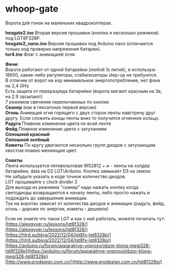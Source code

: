# whoop-gate  
Ворота для гонок на маленьких квадрокоптерах.  

**hexgate2.ino** Вторая версия прошивки (кнопка и несколько режимов) под LGT8F328P.  
**hexgate2_nano.ino** Версия прошивки под Arduino nano (отличается только код проверки напряжения батареи).  
**tor4.ino** Флаг с анимацией огня.  

**Фичи:**  
Ворота работают от одной батарейки (любой 1s литий), я использую 18650, какие-либо регуляторы, стабилизаторы step-up не требуются.  
В отличии от ворот на esp минимальное энергопотребление, нет фона на 2,4 GHz  
Есть защита от переразряда батарейки (ворота мигают красным на 3в, на 2.9 засыпают)   
7 режимов свечения перелючаемых по кнопке:  
**Сканер** (как в гексагонах первой версии)   
**Огонь** Анимация огня горящего с двух сторон ленты навстречу друг другу. Если сложить концы ленты вниз то получится огненное кольцо.   
**Радуга** Плавное изменение цвета по всей ленте  
**Фейд** Плавное изменение цвета с затуханием  
**Сплошной красный**  
**Сплошной зелёный**  
**Кометы** По кругу двигаются несколько групп диодов с затухающим хвостом плавно меняющие цвет.  

**Советы**  
Лента используется пятивольтовая WS2812 + и - ленты на холдер батарейки, data на D2 LGT\Arduino. Кнопка замыкает D3 на землю  
Не забудьте указать в коде точное количество диодов.  
LGT прошивайте с clock divider 2  
Для выхода из режимма "сканер" надо нажать кнопку когда светодиоды возвращаются к началу ленты, либо просто нажать и подождать до завершения анимации.  
Ток на воротах зависит от количества диодов и анимации (радуга, фейд, огонь - дороже по энергии, кометы - дешевле)  

Если не знаете что такое LGT и как с ней работать, можете почитать тут:  
[https://alexgyver.ru/lessons/lgt8f328/](https://alexgyver.ru/lessons/lgt8f328/)  
[https://htrd.su/blog/2022/12/04/lgt8fx-lgt8328p/](https://htrd.su/blog/2022/12/04/lgt8fx-lgt8328p/)  
[https://arduino.ru/forum/apparatnye-voprosy/obzor-klona-megi328-lgt8f328p](https://arduino.ru/forum/apparatnye-voprosy/obzor-klona-megi328-lgt8f328p)  
[http://www.prodesign.com.cn/](http://www.prodesign.com.cn/lgt8f328p/)  

